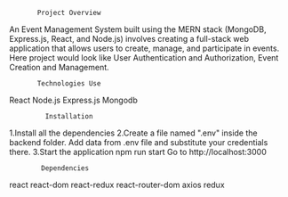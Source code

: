            Project Overview 
An Event Management System built using the MERN stack (MongoDB, Express.js, React, and Node.js) involves creating a full-stack web application that allows users to create, manage, and participate in events. Here project would look like User Authentication and Authorization, Event Creation and Management.


           Technologies Use
React
Node.js
Express.js
Mongodb


             Installation
1.Install all the dependencies
2.Create a file named ".env" inside the backend folder. Add data from .env file and substitute your credentials there.
3.Start the application
npm run start
Go to http://localhost:3000


            Dependencies
react
react-dom
react-redux
react-router-dom
axios
redux

